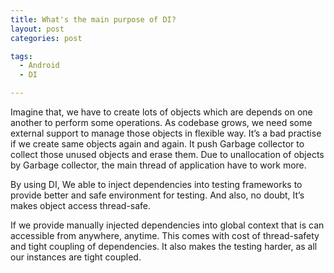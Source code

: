 ```yaml
---
title: What's the main purpose of DI?
layout: post
categories: post

tags:
  - Android
  - DI

---
```


Imagine that, we have to create lots of objects which are depends on one another to perform some operations. As codebase grows, we need some external support to manage those objects in flexible way. It’s a bad practise if we create same objects again and again. It push Garbage collector to collect those unused objects and erase them. Due to unallocation of objects by Garbage collector, the main thread of application have to work more.

By using DI, We able to inject dependencies into testing frameworks to provide better and safe environment for testing. And also, no doubt, It’s makes object access thread-safe.

If we provide manually injected dependencies into global context that is can accessible from anywhere, anytime. This comes with cost of thread-safety and tight coupling of dependencies. It also makes the testing harder, as all our instances are tight coupled.